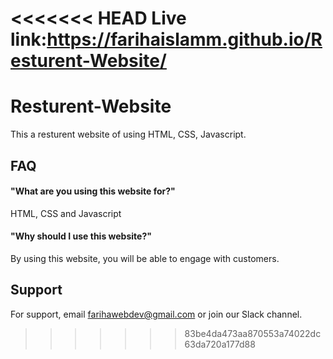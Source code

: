 <<<<<<< HEAD
Live link:https://farihaislamm.github.io/Resturent-Website/
=======

# Resturent-Website

This a resturent website of using HTML, CSS, Javascript.





## FAQ

#### "What are you using this website for?"

HTML, CSS and Javascript

####  "Why should I use this website?"

By using this website, you will be able to engage with customers.


## Support

For support, email farihawebdev@gmail.com or join our Slack channel.


>>>>>>> 83be4da473aa870553a74022dc63da720a177d88
